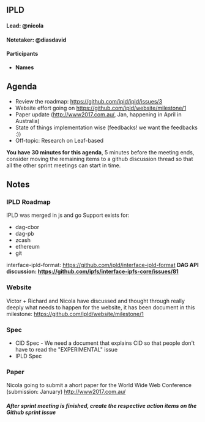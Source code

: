## IPLD

#### Lead: @nicola
#### Notetaker: @diasdavid

#### Participants

- __Names__

## Agenda

- Review the roadmap: https://github.com/ipld/ipld/issues/3
- Website effort going on https://github.com/ipld/website/milestone/1
- Paper update (http://www2017.com.au/, Jan, happening in April in Australia)
- State of things implementation wise (feedbacks! we want the feedbacks :))
- Off-topic: Research on Leaf-based


**You have 30 minutes for this agenda**, 5 minutes before the meeting ends, consider moving the remaining items to a github discussion thread so that all the other sprint meetings can start in time.

## Notes

### IPLD Roadmap

IPLD was merged in js and go
Support exists for:
- dag-cbor
- dag-pb
- zcash
- ethereum
- git

interface-ipld-format: https://github.com/ipld/interface-ipld-format
**DAG API discussion: https://github.com/ipfs/interface-ipfs-core/issues/81**

### Website

Victor + Richard and Nicola have discussed and thought through really deeply what needs to happen for the website, it has been document in this milestone: https://github.com/ipld/website/milestone/1

### Spec

- CID Spec - We need a document that explains CID so that people don't have to read the "EXPERIMENTAL" issue
- IPLD Spec 

### Paper

Nicola going to submit a ahort paper for the World Wide Web Conference (submission: January) http://www2017.com.au/


##### After sprint meeting is finished, create the respective action items on the Github sprint issue

